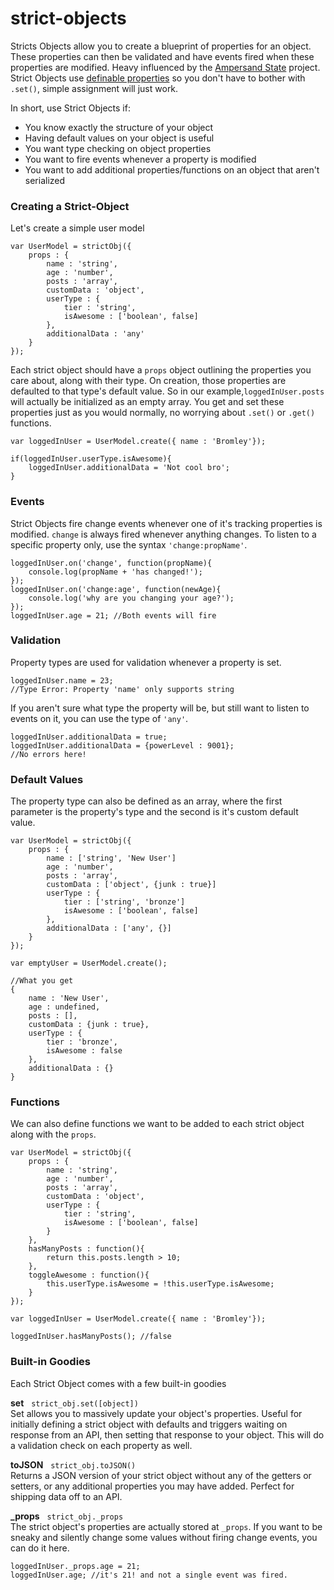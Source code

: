 strict-objects
=============

Stricts Objects allow you to create a blueprint of properties for an object. These properties can then be validated and have events fired when these properties are modified. Heavy influenced by the [Ampersand State](http://ampersandjs.com/docs#ampersand-state) project. Strict Objects use [definable properties](https://developer.mozilla.org/en-US/docs/Web/JavaScript/Reference/Global_Objects/Object/defineProperty) so you don't have to bother with `.set()`, simple assignment will just work.

In short, use Strict Objects if:

* You know exactly the structure of your object
* Having default values on your object is useful
* You want type checking on object properties
* You want to fire events whenever a property is modified
* You want to add additional properties/functions on an object that aren't serialized

### Creating a Strict-Object

Let's create a simple user model

	var UserModel = strictObj({
		props : {
			name : 'string',
			age : 'number',
			posts : 'array',
			customData : 'object',
			userType : {
				tier : 'string',
				isAwesome : ['boolean', false]
			},
			additionalData : 'any'
		}
	});


Each strict object should have a `props` object outlining the properties you care about, along with their type. On creation, those properties are defaulted to that type's default value. So in our example,`loggedInUser.posts` will actually be initialized as an empty array. You get and set these properties just as you would normally, no worrying about `.set()` or `.get()` functions.

	var loggedInUser = UserModel.create({ name : 'Bromley'});

	if(loggedInUser.userType.isAwesome){
		loggedInUser.additionalData = 'Not cool bro';
	}


### Events

Strict Objects fire change events whenever one of it's tracking properties is modified. `change` is always fired whenever anything changes. To listen to a specific property only, use the syntax `'change:propName'`.

	loggedInUser.on('change', function(propName){
		console.log(propName + 'has changed!');
	});
	loggedInUser.on('change:age', function(newAge){
		console.log('why are you changing your age?');
	});
	loggedInUser.age = 21; //Both events will fire


### Validation

Property types are used for validation whenever a property is set.

	loggedInUser.name = 23;
	//Type Error: Property 'name' only supports string

If you aren't sure what type the property will be, but still want to listen to events on it, you can use the type of `'any'`.

	loggedInUser.additionalData = true;
	loggedInUser.additionalData = {powerLevel : 9001};
	//No errors here!


### Default Values

The property type can also be defined as an array, where the first parameter is the property's type and the second is it's custom default value.

	var UserModel = strictObj({
		props : {
			name : ['string', 'New User']
			age : 'number',
			posts : 'array',
			customData : ['object', {junk : true}]
			userType : {
				tier : ['string', 'bronze']
				isAwesome : ['boolean', false]
			},
			additionalData : ['any', {}]
		}
	});

	var emptyUser = UserModel.create();

	//What you get
	{
		name : 'New User',
		age : undefined,
		posts : [],
		customData : {junk : true},
		userType : {
			tier : 'bronze',
			isAwesome : false
		},
		additionalData : {}
	}


### Functions

We can also define functions we want to be added to each strict object along with the `props`.

	var UserModel = strictObj({
		props : {
			name : 'string',
			age : 'number',
			posts : 'array',
			customData : 'object',
			userType : {
				tier : 'string',
				isAwesome : ['boolean', false]
			}
		},
		hasManyPosts : function(){
			return this.posts.length > 10;
		},
		toggleAwesome : function(){
			this.userType.isAwesome = !this.userType.isAwesome;
		}
	});

	var loggedInUser = UserModel.create({ name : 'Bromley'});

	loggedInUser.hasManyPosts(); //false



### Built-in Goodies

Each Strict Object comes with a few built-in goodies

**set** &nbsp; `strict_obj.set([object])` <br>
Set allows you to massively update your object's properties. Useful for initially defining a strict object with defaults and triggers waiting on response from an API, then setting that response to your object. This will do a validation check on each property as well.

**toJSON** &nbsp; `strict_obj.toJSON()` <br>
Returns a JSON version of your strict object without any of the getters or setters, or any additional properties you may have added. Perfect for shipping data off to an API.

**_props** &nbsp; `strict_obj._props` <br>
The strict object's properties are actually stored at `_props`. If you want to be sneaky and silently change some values without firing change events, you can do it here.

	loggedInUser._props.age = 21;
	loggedInUser.age; //it's 21! and not a single event was fired.